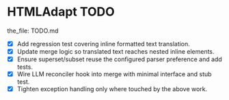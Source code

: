 # HTMLAdapt TODO

the_file: TODO.md

- [x] Add regression test covering inline formatted text translation.
- [x] Update merge logic so translated text reaches nested inline elements.
- [x] Ensure superset/subset reuse the configured parser preference and add tests.
- [x] Wire LLM reconciler hook into merge with minimal interface and stub test.
- [x] Tighten exception handling only where touched by the above work.

